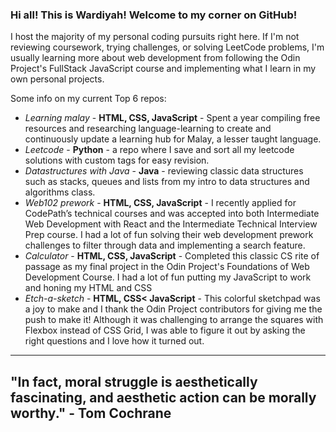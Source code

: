 ### Hi all! This is Wardiyah! Welcome to my corner on GitHub!

I host the majority of my personal coding pursuits right here. If I'm not reviewing coursework, trying challenges, or solving LeetCode problems, I'm usually learning more about web development from following the Odin Project's FullStack JavaScript course and implementing what I learn in my own personal projects.

Some info on my current Top 6 repos:
- _Learning malay_ - **HTML, CSS, JavaScript** - Spent a year compiling free resources and researching language-learning to create and continuously update a learning hub for Malay, a lesser taught language.
- _Leetcode_ - **Python** - a repo where I save and sort all my leetcode solutions with custom tags for easy revision.
- _Datastructures with Java_ - **Java** - reviewing classic data structures such as stacks, queues and lists from my intro to data structures and algorithms class.
- _Web102 prework_ - **HTML, CSS, JavaScript** - I recently applied for CodePath’s technical courses and was accepted into both Intermediate Web Development with React and the Intermediate Technical Interview Prep course. I had a lot of fun solving their web development prework challenges to filter through data and implementing a search feature.
- _Calculator_ - **HTML, CSS, JavaScript** - Completed this classic CS rite of passage as my final project in the Odin Project's Foundations of Web Development Course. I had a lot of fun putting my JavaScript to work and honing my HTML and CSS
- _Etch-a-sketch_ - **HTML, CSS< JavaScript** - This colorful sketchpad was a joy to make and I thank the Odin Project contributors for giving me the push to make it! Although it was challenging to arrange the squares with Flexbox instead of CSS Grid, I was able to figure it out by asking the right questions and I love how it turned out.

-------------------
## "In fact, moral struggle is aesthetically fascinating, and aesthetic action can be morally worthy." - Tom Cochrane
